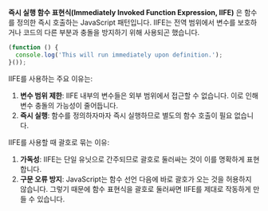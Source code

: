 **즉시 실행 함수 표현식(Immediately Invoked Function Expression, IIFE)** 은 함수를 정의한 즉시 호출하는 JavaScript 패턴입니다. IIFE는 전역 범위에서 변수를 보호하거나 코드의 다른 부분과 충돌을 방지하기 위해 사용되곤 했습니다.

```javascript
(function () {
  console.log('This will run immediately upon definition.');
}());
```

IIFE를 사용하는 주요 이유는:

1. **변수 범위 제한**: IIFE 내부의 변수들은 외부 범위에서 접근할 수 없습니다. 이로 인해 변수 충돌의 가능성이 줄어듭니다.
2. **즉시 실행**: 함수를 정의하자마자 즉시 실행하므로 별도의 함수 호출이 필요 없습니다.

IIFE를 사용할 때 괄호로 묶는 이유:

1. **가독성**: IIFE는 단일 유닛으로 간주되므로 괄호로 둘러싸는 것이 이를 명확하게 표현합니다.
2. **구문 오류 방지**: JavaScript는 함수 선언 다음에 바로 괄호가 오는 것을 허용하지 않습니다. 그렇기 때문에 함수 표현식을 괄호로 둘러싸면 IIFE를 제대로 작동하게 만들 수 있습니다.